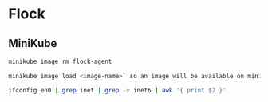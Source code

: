# Flock

## MiniKube

```bash
minikube image rm flock-agent
```

```bash
minikube image load <image-name>` so an image will be available on minikube
```

```bash
ifconfig en0 | grep inet | grep -v inet6 | awk '{ print $2 }'
```

